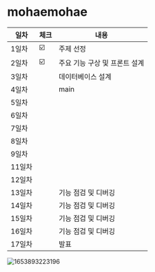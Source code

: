 # mohaemohae

| 일차 | 체크 | 내용 |
| ------ | --------- | ----------------------- |
| 1일차 | :ballot_box_with_check: | 주제 선정 |
| 2일차 | :ballot_box_with_check: | 주요 기능 구상 및 프론트 설계 |
| 3일차 |  | 데이터베이스 설계 |
| 4일차 |  | main |
| 5일차 |  |  |
| 6일차 |  |  |
| 7일차 |  |  |
| 8일차 |  |  |
| 9일차 |  |  |
| 11일차|  |  | 
| 12일차|  |  | 
| 13일차|  | 기능 점검 및 디버깅 | 
| 14일차|  | 기능 점검 및 디버깅 | 
| 15일차|  | 기능 점검 및 디버깅 | 
| 16일차|  | 기능 점검 및 디버깅 | 
| 17일차|  | 발표 | 



![1653893223196](https://user-images.githubusercontent.com/96913067/170933095-5f765744-0e66-40cd-9a30-1c7425223cab.png)

